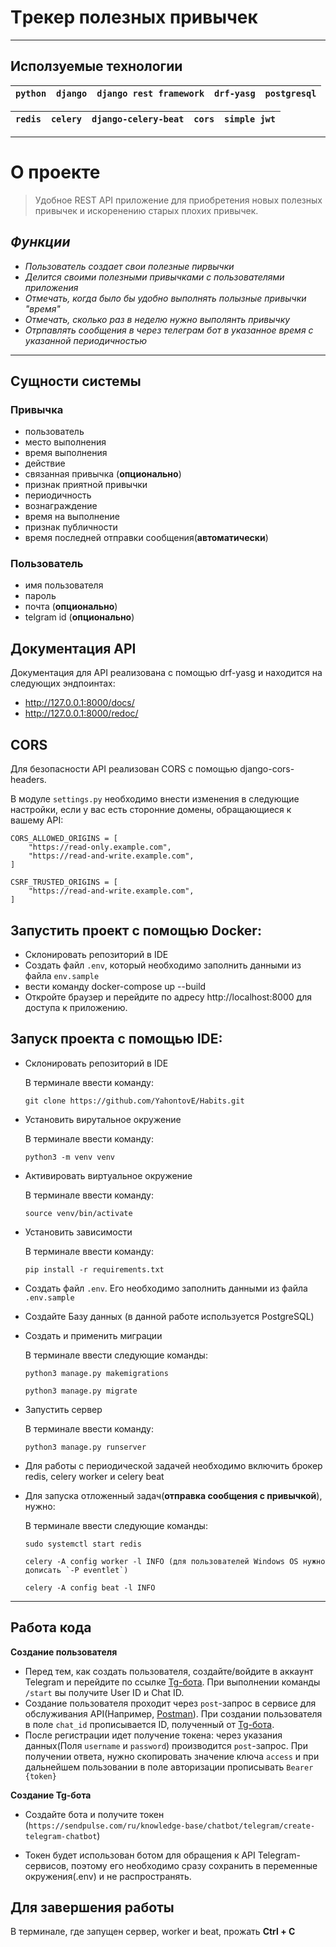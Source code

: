 # __Tрекер полезных привычек__
___
## Исползуемые технологии

|`python` | `django` | `django rest framework` | `drf-yasg` | `postgresql` |
| ------ | ------ |------ |------ |------ |

| `redis` | `celery` | `django-celery-beat` | `cors` | `simple jwt` |
| ------ | ------ | ------ | ------ | ------ |
___

# О проекте 
> Удобное REST API приложение для приобретения новых полезных привычек и искоренению старых плохих привычек.

## ___Функции___
- _Пользователь создает свои полезные пирвычки_
- _Делится своими полезными привычками с пользователями приложения_
- _Отмечать, когда было бы удобно выполнять полызные привычки "время"_
- _Отмечать, сколько раз в неделю нужно выполянть привычку_
- _Отрпавлять сообщения в через телеграм бот в указанное время с указанной периодичностью_
___

## Сущности системы
  ### Привычка
  * пользователь
  * место выполнения
  * время выполнения
  * действие
  * связанная привычка (__опционально__)
  * признак приятной привычки
  * периодичность
  * вознаграждение
  * время на выполнение
  * признак публичности
  * время поcледней отправки сообщения(__автоматически__)

### Пользователь
* имя пользователя
* пароль
* почта (__опционально__)
* telgram id (__опционально__)

## Документация API
Документация для API реализована с помощью drf-yasg и находится на следующих эндпоинтах:
* http://127.0.0.1:8000/docs/
* http://127.0.0.1:8000/redoc/

## CORS
Для безопасности API реализован CORS с помощью django-cors-headers. 

В модуле ``settings.py`` необходимо внести изменения в следующие настройки, если у вас есть сторонние домены, обращающиеся к вашему API:

```
CORS_ALLOWED_ORIGINS = [
    "https://read-only.example.com",
    "https://read-and-write.example.com",
]

CSRF_TRUSTED_ORIGINS = [
    "https://read-and-write.example.com",
]
```

## Запустить проект с помощью Docker:
* Склонировать репозиторий в IDE
* Создать файл ``.env``, который необходимо заполнить данными из файла ``env.sample``
* вести команду docker-compose up --build
* Откройте браузер и перейдите по адресу http://localhost:8000 для доступа к приложению.

## Запуск проекта с помощью IDE:

* Склонировать репозиторий в IDE
  
  В терминале ввести команду:
  ```
  git clone https://github.com/YahontovE/Habits.git
* Установить вирутальное окружение

  В терминале ввести команду:
  ```
  python3 -m venv venv
  ```
* Активировать виртуальное окружение

  В терминале ввести команду:
  ```
  source venv/bin/activate
  ```
* Установить зависимости

  В терминале ввести команду:
  ```
  pip install -r requirements.txt
  ```
* Создать файл ``.env``. Его необходимо заполнить данными из файла ``.env.sample``
* Создайте Базу данных (в данной работе используется PostgreSQL)
* Создать и применить миграции

  В терминале ввести следующие команды:
  ```
  python3 manage.py makemigrations
  ```
  ```
  python3 manage.py migrate
  ```
* Запустить сервер

  В терминале ввести команду:
  ```
  python3 manage.py runserver
  ```
* Для работы с периодической задачей необходимо включить брокер redis, celery worker и celery beat
* Для запуска отложенный задач(__отправка сообщения с привычкой__), нужно:

  В терминале ввести следующие команды:
  ```
  sudo systemctl start redis
  ```
  ```
  celery -A config worker -l INFO (для пользователей Windows OS нужно дописать `-P eventlet`)
  ```
  ```
  celery -A config beat -l INFO

***
## Работа кода

**Создание пользователя**
- Перед тем, как создать пользователя, создайте/войдите в аккаунт Telegram и перейдите по ссылке 
[Tg-бота](https://t.me/getmyid_bot). При выполнении команды `/start` вы получите User ID и Chat ID.
- Создание пользователя проходит через `post`-запрос в сервисе для обслуживания API(Например, [Postman](https://www.postman.com/)).
При создании пользователя в поле `chat_id` прописывается ID, полученный от [Tg-бота](https://t.me/getmyid_bot).
- После регистрации идет получение токена: через указания данных(Поля `username` и `password`) производится `post`-запрос.
При получении ответа, нужно скопировать значение ключа `access` и при дальнейшем пользовании в поле авторизации прописывать
`Bearer {token}` 


**Создание Tg-бота**
* Создайте бота и получите токен
(`https://sendpulse.com/ru/knowledge-base/chatbot/telegram/create-telegram-chatbot`)
- Токен будет использован ботом для обращения к API Telegram-сервисов, поэтому его необходимо сразу сохранить в переменные окружения(.env) и не распространять.
## Для завершения работы

В терминале, где запущен сервер, worker и beat, прожать **Ctrl + C**
